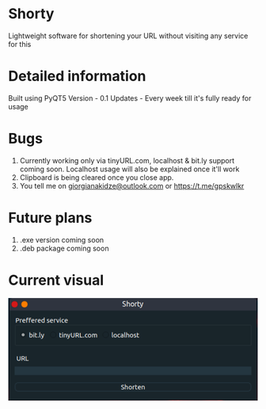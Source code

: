 # Shorty

Lightweight software for shortening your URL without visiting any service for this

# Detailed information 

Built using PyQT5
Version - 0.1
Updates - Every week till it's fully ready for usage

# Bugs 

1. Currently working only via tinyURL.com, localhost & bit.ly support coming soon. Localhost usage will also be explained once it'll work
2. Clipboard is being cleared once you close app.
3. You tell me on giorgianakidze@outlook.com or https://t.me/gpskwlkr

# Future plans

1. .exe version coming soon
2. .deb package coming soon

# Current visual

![Screenshot](https://raw.githubusercontent.com/gpskwlkr/shorty/master/screenshots/shorty.png)